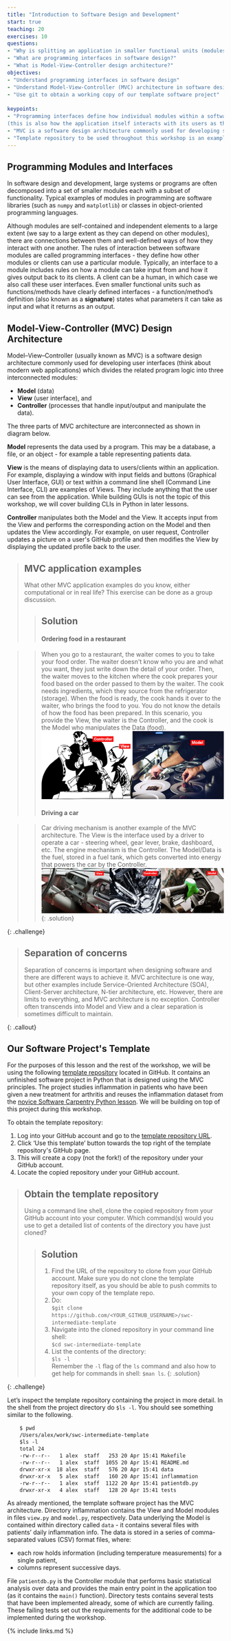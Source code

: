 ```yaml
---
title: "Introduction to Software Design and Development"
start: true
teaching: 20
exercises: 10
questions:
- "Why is splitting an application in smaller functional units (modules) good when designing software?"
- "What are programming interfaces in software design?"
- "What is Model-View-Controller design architecture?"
objectives:
- "Understand programming interfaces in software design"
- "Understand Model-View-Controller (MVC) architecture in software design"
- "Use git to obtain a working copy of our template software project"

keypoints:
- "Programming interfaces define how individual modules within a software application interact among themselves 
(this is also how the application itself interacts with its users as the application is simply one big module composed of smaller sub-modules)."
- "MVC is a software design architecture commonly used for developing software projects which divides the application into three interconnected modules: Model (data), View (user interface), and Controller (input/output and data manipulation)."
- "Template repository to be used throughout this workshop is an example of an MVC application that manipulates patients’ inflammation data and performs basic statistical analysis using Python."
---
```

## Programming Modules and Interfaces
In software design and development, large systems or programs are often decomposed into a set of smaller modules each with a subset of functionality. Typical examples of modules in programming are software libraries (such as `numpy` and `matplotlib`) or classes in object-oriented programming languages. 

Although modules are self-contained and independent elements to a large extent (we say to a large extent as they can depend on other modules), there are connections between them and well-defined ways of how they interact with one another. The rules of interaction between software modules are called programming interfaces - they define how other modules or clients can use a particular module. Typically, an interface to a module includes rules on how a module can take input from and how it gives output back to its clients. A client can be a human, in which case we also call these user interfaces. Even smaller functional units such as functions/methods have clearly defined interfaces - a function/method’s definition (also known as a **signature**) states what parameters it can take as input and what it returns as an output.

## Model-View-Controller (MVC) Design Architecture
Model–View–Controller (usually known as MVC) is a software design architecture commonly used for developing user interfaces (think about modern web applications) which divides the related program logic into three interconnected modules:

- **Model** (data)
- **View** (user interface),  and 
- **Controller** (processes that handle input/output and manipulate the data).

The three parts of MVC architecture are interconnected as shown in diagram below. 

**Model** represents the data used by a program. This may be a database, a file, or an object - for example a table representing patients data. 

**View** is the means of displaying data to users/clients within an application. For example, displaying a window with input fields and buttons (Graphical User Interface, GUI) or text within a command line shell (Command Line Interface, CLI) are examples of Views. They include anything that the user can see from the application. While building GUIs is not the topic of this workshop, we will cover building CLIs in Python in later lessons. 

**Controller** manipulates both the Model and the View. It accepts input from the View and performs the corresponding action on the Model and then updates the View accordingly. For example, on user request, Controller updates a picture on a user's GitHub profile and then modifies the View by displaying the updated profile back to the user.
       
> ## MVC application examples
> What other MVC application examples do you know, either computational or in real life? This exercise can be done as a group discussion.
> > ## Solution 
 > > #### Ordering food in a restaurant 
[comment]: <> (People Couple Waiter photo, Public Domain, https://publicdomainvectors.org/en/free-clipart/Restaurant-order-vector-image/9341.html)  
[comment]: <> (Chef food preparation photo, Free for commercial use, DMCA, https://www.pxfuel.com/en/free-photo-emwgt)
 > > When you go to a restaurant, the waiter comes to you to take your food order. The waiter doesn't know who you are 
 > > and what you want, they just write down the detail of your order. Then, the waiter moves to the kitchen where 
 > > the cook prepares your food based on the order passed to them by the waiter. 
 > > The cook needs ingredients, which they source from the refrigerator (storage). When the food is ready, the cook 
 > > hands it over to
 > > the waiter, who brings the food to you. You do not know the details of how the food has been prepared. In this 
 > > scenario, you provide the View, the waiter is the Controller, and the cook is the Model who manipulates the Data 
 > > (food).
 > > ![mvc-restaurant](../fig/mvc-restaurant.png)
 > >
 > > #### Driving a car    
[comment]: <> (1957 Hudson Hornet dashboard photo, CC0 1.0 Universal Public Domain Dedication : https://www.flickr.com/photos/95319912@N03/14839114077/in/photolist-oBhkCr-TrSHTE-55pDDE-tGCbCe-zcC4YS-6FJQFF-HonnVv-214bJ13-4KsQKx-e11jvq-276523m-252ukyr-SN3gS9-22LWSKZ-RzpuEX-8kzbNY-Hqrk9y-YnKk4h-2efuKCZ-BYkAyQ-7BiGkK-7kRexQ-Y2VcyA-M2Qq2-211o3dp-HonreK-8cSUsa-YkiNKG-fBSkyZ-8cWdkh-jNfVW-oVkiU9-FfmjuS-2crUDPH-s28jPU-Mt2211-8XETQb-553L7Q-6Gw3eX-2eiBHJ2-21E8CDN-Gy6ywY-7BztVi-XJUZ2x-9AjS3t-9aha7R-8rPuQy-K88SEr-24UVQMz-27yqHQc)
 [comment]: <> (American Ironhorse photo, CC BY-NC 2.0: https://www.flickr.com/photos/roome/199979254/in/photolist-iEWSb-8RDr8-2Ti66-wWb4X6-qaUFk-gdRm78-axDkBF-9zMU1q-3c4WiV-JpaJRw-hgLRF2-duVjRu-i9p9g-9ep7XY-4BNHXp-8e6BJL-gQTzg-dgR6sq-rcUhFh-jYF82-jxRjAA-7b83ac-nvx4gm-dVFiXb-nvjFfc-85Woju-a6aRRb-HQwZXH-PXjEEy-5sGKFp-ac9rhB-vdQw9U-nw6Gjy-6TNLb-Haam12-afEcuF-K8wsb-4ByJNa-wR7pRF-Brhxug-riqtsR-7aJ4xU-2qCqgn-7b83cv-sy4JFZ-HTHNxQ-cxmsP3-GJv9WG-Hvxrhb-7x1i4B)
 [comment]: <> (Car fuel photo, Free for commercial use, DMCA, https://www.pxfuel.com/en/free-photo-xdzbc)
  > > Car driving mechanism is another example of the MVC architecture. The View is the interface used by a driver to 
  > > operate a car - steering wheel, gear lever, brake, dashboard, etc. The engine mechanism is the Controller. The 
  > > Model/Data is the fuel, stored in a fuel tank, which gets converted into energy that powers the car by the 
  > > Controller.
 > > ![mvc-car](../fig/mvc-car.png)
 > {: .solution}  
>
{: .challenge}       
       
> ## Separation of concerns
> Separation of concerns is important when designing software and there are different ways to achieve it.
> MVC architecture is one way, but other examples include Service-Oriented Architecture (SOA), 
> Client-Server architecture, N-tier architecture, etc. 
> However, there are limits to everything, and MVC architecture is no exception. Controller
> often transcends into Model and View and a clear separation is sometimes difficult to maintain.
>
{: .callout}
## Our Software Project's Template
For the purposes of this lesson and the rest of the workshop, we will be using the following [template repository](https://github.com/softwaresaved/swc-intermediate-template) located in GitHub. It contains an unfinished software project in Python that is designed using the MVC principles. The project studies inflammation in patients who have been given a new treatment for arthritis and reuses the inflammation dataset from the [novice Software Carpentry Python lesson](https://swcarpentry.github.io/python-novice-inflammation/index.html). We will be building on top of this project during this workshop.

To obtain the template repository:

1. Log into your GitHub account and go to the [template repository URL](https://github.com/softwaresaved/swc-intermediate-template).
2. Click ‘Use this template’ button towards the top right of the template repository's GitHub page.
3. This will create a copy (not the fork!) of the repository under your GitHub account.
4. Locate the copied repository under your GitHub account.

> ## Obtain the template repository
> Using a command line shell, clone the copied repository from your GitHub account  into your computer.
> Which command(s) would you use to get a detailed list of contents of the directory you have just cloned?
> > ## Solution
> > 1. Find the URL of the repository to clone from your GitHub account. Make sure you do not clone the template repository itself, as you should be able to push commits to your own copy of the template repo.
> > 2. Do:    
> > `$git clone https://github.com/<YOUR_GITHUB_USERNAME>/swc-intermediate-template` 
> > 3. Navigate into the cloned repository in your command line shell:    
> > `$cd swc-intermediate-template`
> > 4. List the contents of the directory:  
> > `$ls -l`  
> > Remember the `-l` flag of the `ls` command and also how to get help for commands in shell: `$man ls`.
> {: .solution}   
>
{: .challenge}       

Let’s inspect the template repository containing the project in more detail. In the shell from the project directory do `$ls -l`. You should see something similar to the following.
```
    $ pwd
    /Users/alex/work/swc-intermediate-template
    $ls -l
    total 24
    -rw-r--r--   1 alex  staff   253 20 Apr 15:41 Makefile
    -rw-r--r--   1 alex  staff  1055 20 Apr 15:41 README.md
    drwxr-xr-x  18 alex  staff   576 20 Apr 15:41 data
    drwxr-xr-x   5 alex  staff   160 20 Apr 15:41 inflammation
    -rw-r--r--   1 alex  staff  1122 20 Apr 15:41 patientdb.py
    drwxr-xr-x   4 alex  staff   128 20 Apr 15:41 tests
```

As already mentioned, the template software project has the MVC architecture. Directory inflammation contains the View 
and Model modules in files `view.py` and `model.py`, respectively. Data underlying the Model is contained within 
directory called `data` - it contains several files with patients’ daily inflammation info. The data is stored in 
a series of comma-separated values (CSV) format files, where:

- each row holds information (including temperature measurements) for a single patient,
- columns represent successive days.

File `patientdb.py` is the Controller module that performs basic statistical analysis over data and provides the main 
entry point in the application too (as it contains the `main()` function). Directory tests contains several tests that 
have been implemented already, some of which are currently failing. These failing tests set out the requirements for 
the additional code to be implemented during the workshop.

{% include links.md %}
